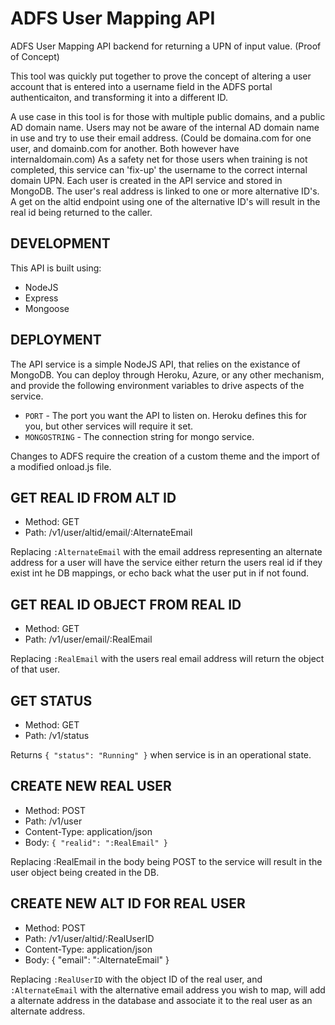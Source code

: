 # ADFS User Mapping API
ADFS User Mapping API backend for returning a UPN of input value. (Proof of Concept)

This tool was quickly put together to prove the concept of altering a user account that is entered into a username field in the ADFS portal authenticaiton, and transforming it into a different ID.

A use case in this tool is for those with multiple public domains, and a public AD domain name. Users may not be aware of the internal AD domain name in use and try to use their email address. (Could be domaina.com for one user, and domainb.com for another. Both however have internaldomain.com) As a safety net for those users when training is not completed, this service can 'fix-up' the username to the correct internal domain UPN. Each user is created in the API service and stored in MongoDB. The user's real address is linked to one or more alternative ID's. A get on the altid endpoint using one of the alternative ID's will result in the real id being returned to the caller.

## DEVELOPMENT
This API is built using:

* NodeJS
* Express
* Mongoose


## DEPLOYMENT
The API service is a simple NodeJS API, that relies on the existance of MongoDB. You can deploy through Heroku, Azure, or any other mechanism, and provide the following environment variables to drive aspects of the service.

* `PORT` - The port you want the API to listen on. Heroku defines this for you, but other services will require it set.
* `MONGOSTRING` - The connection string for mongo service.

Changes to ADFS require the creation of a custom theme and the import of a modified onload.js file.

## GET REAL ID FROM ALT ID

* Method: GET
* Path: /v1/user/altid/email/:AlternateEmail

Replacing `:AlternateEmail` with the email address representing an alternate address for a user will have the service either return the users real id if they exist int he DB mappings, or echo back what the user put in if not found.

## GET REAL ID OBJECT FROM REAL ID

* Method: GET
* Path: /v1/user/email/:RealEmail

Replacing `:RealEmail` with the users real email address will return the object of that user.

## GET STATUS

* Method: GET
* Path: /v1/status

Returns `{ "status": "Running" }` when service is in an operational state.

## CREATE NEW REAL USER

* Method: POST
* Path: /v1/user
* Content-Type: application/json
* Body: `{ "realid": ":RealEmail" }`

Replacing :RealEmail in the body being POST to the service will result in the user object being created in the DB.

## CREATE NEW ALT ID FOR REAL USER

* Method: POST
* Path: /v1/user/altid/:RealUserID
* Content-Type: application/json
* Body: { "email": ":AlternateEmail" }

Replacing `:RealUserID` with the object ID of the real user, and `:AlternateEmail` with the alternative email address you wish to map, will add a alternate address in the database and associate it to the real user as an alternate address.

